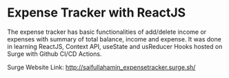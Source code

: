 # Expense Tracker with ReactJS

The expense tracker has basic functionalities of add/delete income or expenses with summary of total balance, income and expense. It was done in learning ReactJS, Context API, useState and usReducer Hooks hosted on Surge with Github CI/CD Actions.

Surge Website Link: http://saifullahamin_expensetracker.surge.sh/
